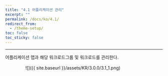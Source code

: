 ```yaml
---
title: "4.1 어플리케이션 관리"
excerpt: ""
permalink: /docs/ko/4.1/
redirect_from:
  - /theme-setup/
toc: false
toc_sticky: false
---
```


---
어플리케이션 맵과 해당 워크로드그룹 및 워크로드를 관리한다.

ㅤㅤㅤㅤㅤ![]({{ site.baseurl }}/assets/KR/3.0.0/3.1_1.png)
